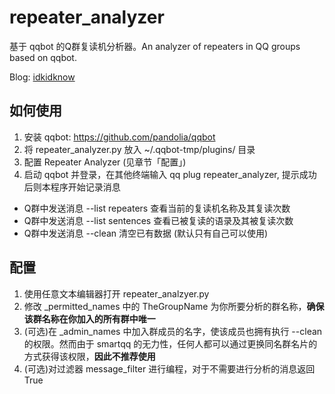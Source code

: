 # repeater_analyzer

基于 qqbot 的Q群复读机分析器。An analyzer of repeaters in QQ groups based on qqbot.

Blog: [idkidknow](https://idkidknow.com/2018/08/27/%E4%B8%8D%E5%8A%A1%E6%AD%A3%E4%B8%9A-%E6%AF%AB%E6%97%A0%E6%8A%80%E6%9C%AF%E5%90%AB%E9%87%8F%E7%9A%84q%E7%BE%A4%E5%A4%8D%E8%AF%BB%E6%9C%BA%E5%88%86%E6%9E%90%E5%99%A8/)

## 如何使用

1. 安装 qqbot: https://github.com/pandolia/qqbot
2. 将 repeater_analyzer.py 放入 ~/.qqbot-tmp/plugins/ 目录
3. 配置 Repeater Analyzer (见章节「配置」)
4. 启动 qqbot 并登录，在其他终端输入 qq plug repeater_analyzer, 提示成功后则本程序开始记录消息
- Q群中发送消息 --list repeaters 查看当前的复读机名称及其复读次数
- Q群中发送消息 --list sentences 查看已被复读的语录及其被复读次数
- Q群中发送消息 --clean 清空已有数据 (默认只有自己可以使用)

## 配置

1. 使用任意文本编辑器打开 repeater_analzyer.py
2. 修改 _permitted_names 中的 TheGroupName 为你所要分析的群名称，**确保该群名称在你加入的所有群中唯一**
3. (可选)在 _admin_names 中加入群成员的名字，使该成员也拥有执行 --clean 的权限。然而由于 smartqq 的无力性，任何人都可以通过更换同名群名片的方式获得该权限，**因此不推荐使用**
4. (可选)对过滤器 message_filter 进行编程，对于不需要进行分析的消息返回 True

